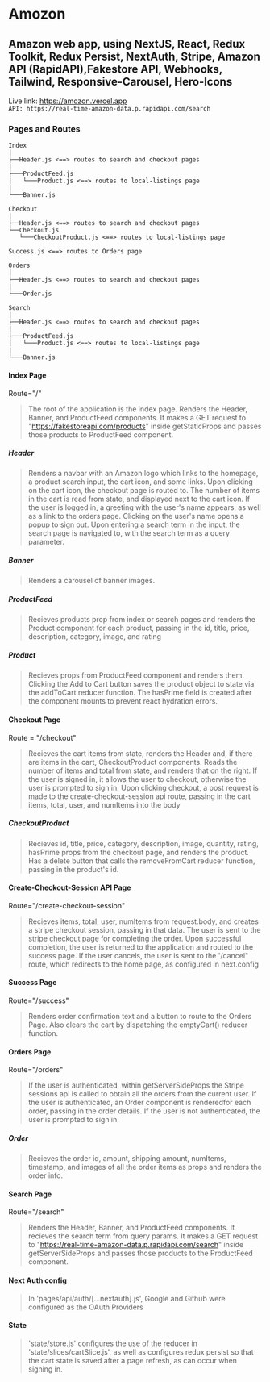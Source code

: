 # Amozon

## Amazon web app, using NextJS, React, Redux Toolkit, Redux Persist, NextAuth, Stripe, Amazon API (RapidAPI),Fakestore API, Webhooks, Tailwind, Responsive-Carousel, Hero-Icons

Live link: https://amozon.vercel.app  
`API: https://real-time-amazon-data.p.rapidapi.com/search`

### Pages and Routes

```
Index
|
├──Header.js <==> routes to search and checkout pages
|
├───ProductFeed.js
|   └───Product.js <==> routes to local-listings page
|
└───Banner.js

Checkout
|
├──Header.js <==> routes to search and checkout pages
└──Checkout.js
   └───CheckoutProduct.js <==> routes to local-listings page

Success.js <==> routes to Orders page

Orders
|
├──Header.js <==> routes to search and checkout pages
|
└───Order.js

Search
|
├──Header.js <==> routes to search and checkout pages
|
├───ProductFeed.js
|   └───Product.js <==> routes to local-listings page
|
└───Banner.js
```

#### Index Page

Route="/"

> The root of the application is the index page.
> Renders the Header, Banner, and ProductFeed components.
> It makes a GET request to "https://fakestoreapi.com/products" inside getStaticProps and passes those products to ProductFeed component.

##### Header

> Renders a navbar with an Amazon logo which links to the homepage, a product search input, the cart icon, and some links.
> Upon clicking on the cart icon, the checkout page is routed to. The number of items in the cart is read from state, and displayed next to the cart icon.
> If the user is logged in, a greeting with the user's name appears, as well as a link to the orders page. Clicking on the user's name opens a popup to sign out.
> Upon entering a search term in the input, the search page is navigated to, with the search term as a query parameter.

##### Banner

> Renders a carousel of banner images.

##### ProductFeed

> Recieves products prop from index or search pages and renders the Product component for each product, passing in the id, title, price, description, category, image, and rating

##### Product

> Recieves props from ProductFeed component and renders them. Clicking the Add to Cart button saves the product object to state via the addToCart reducer function. The hasPrime field is created after the component mounts to prevent react hydration errors.

#### Checkout Page

Route = "/checkout"

> Recieves the cart items from state, renders the Header and, if there are items in the cart, CheckoutProduct components.
> Reads the number of items and total from state, and renders that on the right.
> If the user is signed in, it allows the user to checkout, otherwise the user is prompted to sign in. Upon clicking checkout, a post request is made to the create-checkout-session api route, passing in the cart items, total, user, and numItems into the body

##### CheckoutProduct

> Recieves id, title, price, category, description, image, quantity, rating, hasPrime props from the checkout page, and renders the product. Has a delete button that calls the removeFromCart reducer function, passing in the product's id.

#### Create-Checkout-Session API Page

Route="/create-checkout-session"

> Recieves items, total, user, numItems from request.body, and creates a stripe checkout session, passing in that data. The user is sent to the stripe checkout page for completing the order. Upon successful completion, the user is returned to the application and routed to the success page. If the user cancels, the user is sent to the '/cancel" route, which redirects to the home page, as configured in next.config

#### Success Page

Route="/success"

> Renders order confirmation text and a button to route to the Orders Page. Also clears the cart by dispatching the emptyCart() reducer function.

#### Orders Page

Route="/orders"

> If the user is authenticated, within getServerSideProps the Stripe sessions api is called to obtain all the orders from the current user.
> If the user is authenticated, an Order component is renderedfor each order, passing in the order details.
> If the user is not authenticated, the user is prompted to sign in.

##### Order

> Recieves the order id, amount, shipping amount, numItems, timestamp, and images of all the order items as props and renders the order info.

#### Search Page

Route="/search"

> Renders the Header, Banner, and ProductFeed components.
> It recieves the search term from query params.
> It makes a GET request to "https://real-time-amazon-data.p.rapidapi.com/search" inside getServerSideProps and passes those products to the ProductFeed component.

#### Next Auth config

> In 'pages/api/auth/[...nextauth].js', Google and Github were configured as the OAuth Providers

#### State

> 'state/store.js' configures the use of the reducer in 'state/slices/cartSlice.js', as well as configures redux persist so that the cart state is saved after a page refresh, as can occur when signing in.
